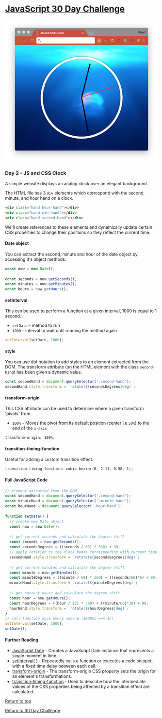 # [JavaScript 30 Day Challenge](https://javascript30.com/)
![JavaScript30](./day02CSSClock.png)

### Day 2 - JS and CSS Clock
A simple website displays an analog clock over an elegant background.

The HTML file has 3 `div` elements which correspond with the second, minute, and hour hand on a clock.
```html
<div class="hand hour-hand"></div>
<div class="hand min-hand"></div>
<div class="hand second-hand"></div>
```
We'll create references to these elements and dynamically update certain CSS properties to change their positions so they reflect the current time.

#### Date object
You can extract the second, minute and hour of the date object by accessing it's object methods.
```js
const now = new Date();

const seconds = now.getSeconds();
const minutes = now.getMinutes();
const hours = now.getHours();
```

#### setInterval
This can be used to perform a function at a given interval, 1000 is equal to 1 second.
- `setData` - method to run
- `1000` - interval to wait until running the method again
```js
setInterval(setDate, 1000);
```

#### style
You can use dot notation to add styles to an element extracted from the DOM. The transform attribute (on the HTML element with the class `second-hand`) has been given a dynamic value.
```js
const secondHand = document.querySelector('.second-hand');
secondHand.style.transform = `rotate(${secondsDegrees}deg)`;
```

#### transform-origin
This CSS attribute can be used to determine where a given transform 'pivots' from.
- `100%` - Moves the pivot from its default position (center i.e `50%`) to the end of the `x-axis`
```css
transform-origin: 100%;
```

#### transition-timing-function
Useful for adding a custom transition effect.
```css
transition-timing-function: cubic-bezier(0, 2.11, 0.58, 1);
```

#### Full JavaScript Code
```js
// element extracted from the DOM
const secondHand = document.querySelector('.second-hand');
const minuteHand = document.querySelector('.minute-hand');
const hourHand = document.querySelector('.hour-hand');

function setDate() {
  // create new Date object
  const now = new Date();

  // get current seconds and calculate the degree shift
  const seconds = now.getSeconds();
  const secondsDegrees = ((seconds / 60) * 360) + 90;
  // apply rotation to the clock hands corresponding with current time value
  secondHand.style.transform = `rotate(${secondsDegrees}deg)`;

  // get current minutes and calculate the degree shift
  const minute = now.getMinutes();
  const minuteDegrees = ((minute / 60) * 360) + ((seconds/60)*6) + 90;
  minuteHand.style.transform = `rotate(${minuteDegrees}deg)`;
  
  // get current hours and calculate the degree shift
  const hour = now.getHours();
  const hourDegrees = ((hour / 12) * 360) + ((minute/60)*30) + 90;
  hourHand.style.transform = `rotate(${hourDegrees}deg)`;
}
// call function once every second (1000ms === 1s)
setInterval(setDate, 1000);
setDate();
```

#### Further Reading
- [JavaScript Date](https://developer.mozilla.org/en-US/docs/Web/JavaScript/Reference/Global_Objects/Date) - Creates a JavaScript Date instance that represents a single moment in time.
- [setInterval( )](https://developer.mozilla.org/en-US/docs/Web/API/WindowOrWorkerGlobalScope/setInterval) - Repeatedly calls a function or executes a code snippet, with a fixed time delay between each call.
- [transform-origin](https://developer.mozilla.org/en-US/docs/Web/CSS/transform-origin) - The transform-origin CSS property sets the origin for an element's transformations.
- [transition-timing-function](https://developer.mozilla.org/en-US/docs/Web/CSS/transition-timing-function) - Used to describe how the intermediate values of the CSS properties being affected by a transition effect are calculated.

[Return to top](#javascript-30-day-challenge)

[Return to 30 Day Challenge](../../README.md)
